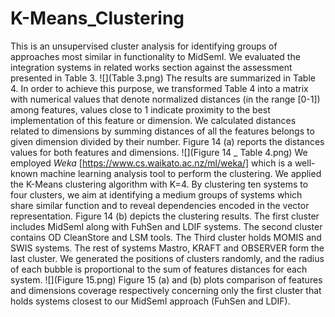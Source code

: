 # K-Means_Clustering

This is an unsupervised cluster analysis for identifying groups of approaches most similar in functionality to MidSemI. We evaluated the integration systems in related works section against the assessment presented in Table 3. 
![](Table 3.png) 
The results are summarized in Table 4. In order to achieve this purpose, we transformed Table 4 into a matrix with numerical values that denote normalized distances (in the range [0-1]) among features, values close to 1 indicate proximity to the best implementation of this feature or dimension. We calculated distances related to dimensions by summing distances of all the features belongs to given dimension divided by their number. Figure 14 (a) reports the distances values for both features and dimensions. 
![](Figure 14 _ Table 4.png) 
We employed *Weka* [https://www.cs.waikato.ac.nz/ml/weka/] which is a well-known machine learning analysis tool to perform the clustering. We applied the K-Means clustering algorithm with K=4. By clustering ten systems to four clusters, we aim at identifying a medium groups of systems which share similar function and to reveal dependencies encoded in the vector representation. Figure 14 (b) depicts the clustering results. The first cluster includes MidSemI along with FuhSen and LDIF systems. The second cluster contains OD CleanStore and LSM tools. The Third cluster holds MOMIS and SWIS systems. The rest of systems Mastro, KRAFT and OBSERVER form the last cluster. We generated the positions of clusters randomly, and the radius of each bubble is proportional to the sum of features distances for each system. 
![](Figure 15.png) 
Figure 15 (a) and (b) plots comparison of features and dimensions coverage respectively concerning only the first cluster that holds systems closest to our MidSemI approach (FuhSen and LDIF).
